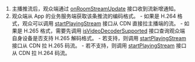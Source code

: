   1. 主播推流后，观众端通过 [onRoomStreamUpdate](@onRoomStreamUpdate) 接口收到流新增通知。
  2. 观众端从 App 的业务服务端获取该条推流的编码格式。
    - 如果是 H.264 格式，观众可以调用 [startPlayingStream](@startPlayingStream) 接口从 CDN 直接拉主播端的流。
    - 如果是 H.265 格式，需要先调用 [isVideoDecoderSupported](@isVideoDecoderSupported) 接口查询观众端自身设备是否支持 H.265 解码格式。
    - 若支持，则调用 [startPlayingStream](@startPlayingStream) 接口从 CDN 拉 H.265 码流。
    - 若不支持，则调用 [startPlayingStream](@startPlayingStream) 接口从 CDN 拉 H.264 码流。






